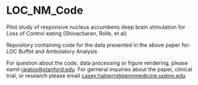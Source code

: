 # LOC_NM_Code

Pilot study of responsive nucleus accumbens deep brain stimulation for Loss of Control eating (Shivacharan, Rolle, et al)

Repository containing code for the data presented in the above paper for: LOC Buffet and Ambulatory Analysis

For question about the code, data processing or figure rendering, please eamil rajatss@stanford.edu. For gerneral inquiries about the paper, clinical trial, or research please email casey.halpern@pennmedicine.upenn.edu
